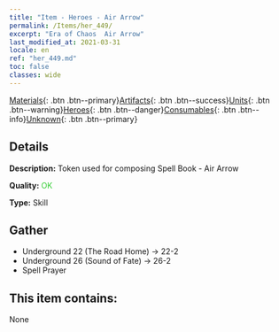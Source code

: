 ```yaml
---
title: "Item - Heroes - Air Arrow"
permalink: /Items/her_449/
excerpt: "Era of Chaos  Air Arrow"
last_modified_at: 2021-03-31
locale: en
ref: "her_449.md"
toc: false
classes: wide
---
```

 [Materials](/Items/){: .btn .btn--primary}[Artifacts](/Items/Artifacts/){: .btn .btn--success}[Units](/Items/Units/){: .btn .btn--warning}[Heroes](/Items/Heroes/){: .btn .btn--danger}[Consumables](/Items/Consumables/){: .btn .btn--info}[Unknown](/Items/Unknown/){: .btn .btn--primary}

## Details
 **Description:** Token used for composing Spell Book - Air Arrow

 **Quality:** <span style="color: #32CD32">OK</span>

 **Type:** Skill

## Gather

*    Underground 22 (The Road Home) -> 22-2 
*    Underground 26 (Sound of Fate) -> 26-2 
*    Spell Prayer 

## This item contains:

  None

